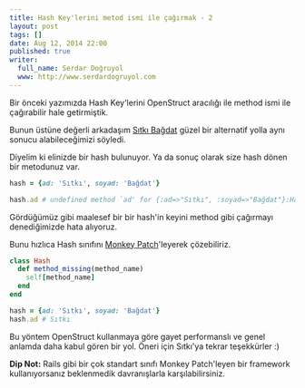 ```yaml
---
title: Hash Key'lerini metod ismi ile çağırmak - 2
layout: post
tags: []
date: Aug 12, 2014 22:00
published: true
writer:
  full_name: Serdar Doğruyol
  www: http://www.serdardogruyol.com
---
```


Bir önceki yazımızda Hash Key'lerini OpenStruct aracılığı ile method ismi ile çağırabilir hale getirmiştik.

Bunun üstüne değerli arkadaşım [Sıtkı Bağdat](https://twitter.com/sitkibagdat) güzel bir alternatif yolla
aynı sonucu alabileceğimizi söyledi.

Diyelim ki elinizde bir hash bulunuyor. Ya da sonuç olarak size hash dönen bir metodunuz var.

```ruby
hash = {ad: 'Sıtkı', soyad: 'Bağdat'}

hash.ad # undefined method `ad' for {:ad=>"Sıtkı", :soyad=>"Bağdat"}:Hash
```

Gördüğümüz gibi maalesef bir bir hash'in keyini method gibi çağırmayı denediğimizde hata alıyoruz.

Bunu hızlıca Hash sınıfını [Monkey Patch](http://en.wikipedia.org/wiki/Monkey_patch)'leyerek çözebiliriz.

```ruby
class Hash
  def method_missing(method_name)
    self[method_name]
  end
end

hash = {ad: 'Sıtkı', soyad: 'Bağdat'}
hash.ad # Sıtkı
```

Bu yöntem OpenStruct kullanmaya göre gayet performanslı ve genel anlamda daha kabul gören bir yol. Öneri için
Sıtkı'ya tekrar teşekkürler :)

**Dip Not:** Rails gibi bir çok standart sınıfı Monkey Patch'leyen bir framework kullanıyorsanız beklenmedik davranışlarla
karşılabilirsiniz.
